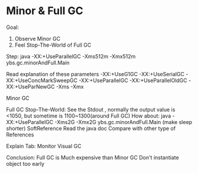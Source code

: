 Minor & Full GC
==
Goal:
1. Observe Minor GC
2. Feel Stop-The-World of Full GC


Step:
java -XX:+UseParallelGC -Xms512m -Xmx512m ybs.gc.minorAndFull.Main

Read explanation of these parameters
-XX:+UseG1GC
-XX:+UseSerialGC
-XX:+UseConcMarkSweepGC
-XX:+UseParallelGC
-XX:+UseParallelOldGC
-XX:+UseParNewGC
-Xms
-Xmx

Minor GC

Full GC
	Stop-The-World: See the Stdout , normally the output value is <1050, but sometime is 1100~1300(around Full GC)
	How about: java -XX:+UseParallelGC -Xms2G -Xmx2G ybs.gc.minorAndFull.Main (make sleep shorter)
SoftReference
	Read the java doc
	Compare with other type of References

Explain Tab:
	Monitor
	Visual GC


Conclusion:
Full GC is Much expensive than Minor GC
Don't instantiate object too early